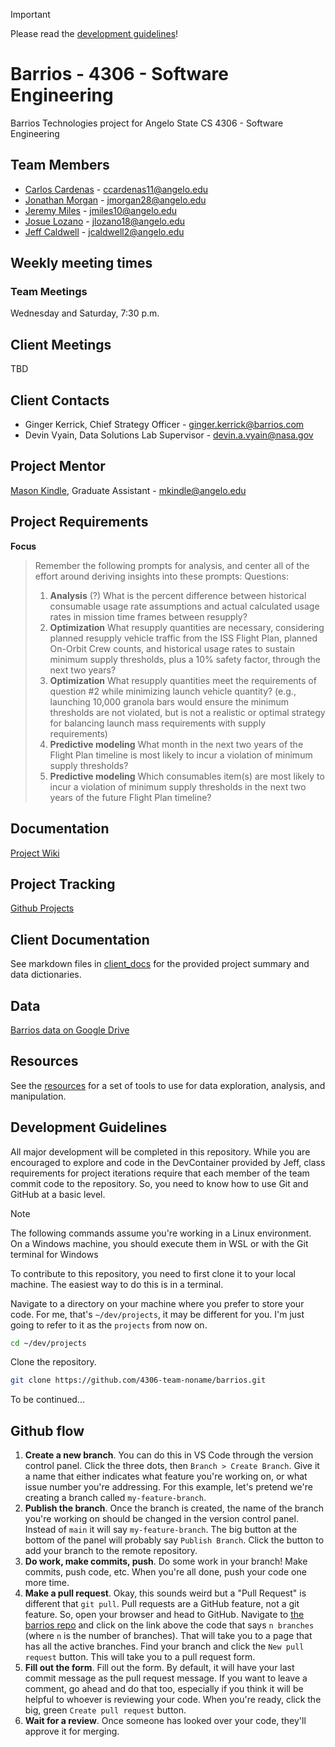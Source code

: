 > [!IMPORTANT]
> Please read the [development guidelines](#development-guidelines)!

# Barrios - 4306 - Software Engineering
Barrios Technologies project for Angelo State CS 4306 - Software Engineering

## Team Members
- [Carlos Cardenas](https://github.com/arcxcc) - ccardenas11@angelo.edu
- [Jonathan Morgan](https://github.com/jmorgan28-01) - jmorgan28@angelo.edu
- [Jeremy Miles](https://github.com/jeremymiles) - jmiles10@angelo.edu
- [Josue Lozano](https://github.com/jlozano23) - jlozano18@angelo.edu
- [Jeff Caldwell](https://github.com/nemo-omen) - jcaldwell2@angelo.edu

## Weekly meeting times

### Team Meetings

Wednesday and Saturday, 7:30 p.m.

## Client Meetings

TBD

## Client Contacts
- Ginger Kerrick, Chief Strategy Officer - ginger.kerrick@barrios.com
- Devin Vyain, Data Solutions Lab Supervisor - devin.a.vyain@nasa.gov

## Project Mentor
[Mason Kindle](https://www.angelo.edu/live/profiles/13285-mason-kindle),  Graduate Assistant  - mkindle@angelo.edu

## Project Requirements
**Focus**

> Remember the following prompts for analysis, and center all of the effort around deriving insights into these prompts:
> Questions:
> 1. __Analysis__ (?)
> What is the percent difference between historical consumable usage rate assumptions and actual calculated usage rates in mission time frames between resupply?
> 2. __Optimization__
> What resupply quantities are necessary, considering planned resupply vehicle traffic from the ISS Flight Plan, planned On-Orbit Crew counts, and historical usage rates to sustain minimum supply thresholds, plus a 10% safety factor, through the next two years?
> 3. __Optimization__
> What resupply quantities meet the requirements of question \#2 while minimizing launch vehicle quantity? (e.g., launching 10,000 granola bars would ensure the minimum thresholds are not violated, but is not a realistic or optimal strategy for balancing launch mass requirements with supply requirements)
> 4. __Predictive modeling__
> What month in the next two years of the Flight Plan timeline is most likely to incur a violation of minimum supply thresholds?
> 5. __Predictive modeling__
> Which consumables item(s) are most likely to incur a violation of minimum supply thresholds in the next two years of the future Flight Plan timeline?

## Documentation
[Project Wiki](https://github.com/4306-team-noname/barrios/wiki)

## Project Tracking
[Github Projects](https://github.com/orgs/4306-team-noname/projects/1)

## Client Documentation
See markdown files in [client_docs](./client_docs) for the provided project summary and data dictionaries.

## Data
[Barrios data on Google Drive](https://drive.google.com/drive/u/0/folders/1QjZAWA7KyjAwYDQU2jbEDuHuvXdkoxZB)

## Resources
See the [resources](./resources.md) for a set of tools to use for data exploration, analysis, and manipulation.

## Development Guidelines

All major development will be completed in this repository. While you are encouraged to explore and code in the DevContainer provided by Jeff, class requirements for project iterations require that each member of the team commit code to the repository. So, you need to know how to use Git and GitHub at a basic level.

> [!NOTE]
> The following commands assume you're working in a Linux environment. On a Windows machine, you should execute them in WSL or with the Git terminal for Windows

To contribute to this repository, you need to first clone it to your local machine. The easiest way to do this is in a terminal.

Navigate to a directory on your machine where you prefer to store your code. For me, that's `~/dev/projects`, it may be different for you. I'm just going to refer to it as the `projects` from now on.

```bash
cd ~/dev/projects
```

Clone the repository.

```bash
git clone https://github.com/4306-team-noname/barrios.git
```

To be continued...

## Github flow
1. __Create a new branch__. You can do this in VS Code through the version control panel. Click the three dots, then `Branch > Create Branch`. Give it a name that either indicates what feature you're working on, or what issue number you're addressing. For this example, let's pretend we're creating a branch called `my-feature-branch`.
2. __Publish the branch__. Once the branch is created, the name of the branch you're working on should be changed in the version control panel. Instead of `main` it will say `my-feature-branch`. The big button at the bottom of the panel will probably say `Publish Branch`. Click the button to add your branch to the remote repository.
3. __Do work, make commits, push__. Do some work in your branch! Make commits, push code, etc. When you're all done, push your code one more time.
4. __Make a pull request__. Okay, this sounds weird but a "Pull Request" is different that `git pull`. Pull requests are a GitHub feature, not a git feature. So, open your browser and head to GitHub. Navigate to [the barrios repo](https://github.com/4306-team-noname/barrios) and click on the link above the code that says `n branches` (where `n` is the number of branches). That will take you to a page that has all the active branches. Find your branch and click the `New pull request` button. This will take you to a pull request form.
5. __Fill out the form__. Fill out the form. By default, it will have your last commit message as the pull request message. If you want to leave a comment, go ahead and do that too, especially if you think it will be helpful to whoever is reviewing your code. When you're ready, click the big, green `Create pull request` button.
6. __Wait for a review__. Once someone has looked over your code, they'll approve it for merging. 